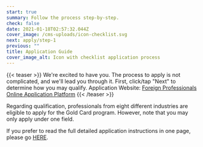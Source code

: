 ```yaml
---
start: true
summary: Follow the process step-by-step.
check: false
date: 2021-01-18T02:57:32.044Z
cover_image: /cms-uploads/icon-checklist.svg
next: apply/step-1
previous: ""
title: Application Guide
cover_image_alt: Icon with checklist application process
---
```

{{< teaser >}}
We're excited to have you. The process to apply is not complicated, and we'll lead you through it. First, click/tap "Next" to determine how you may qualify. Application Website:  [Foreign Professionals Online Application Platform](https://coa.immigration.gov.tw/coa-frontend/four-in-one/entry/golden-card)
{{< /teaser >}}

Regarding qualification, professionals from eight different industries are eligible to apply for the Gold Card program. However, note that you may only apply under one field.

If you prefer to read the full detailed application instructions in one page, please go [HERE](https://goldcard.nat.gov.tw/zh/application/).
